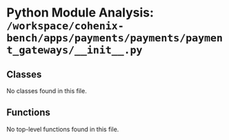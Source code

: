# Python Module Analysis: `/workspace/cohenix-bench/apps/payments/payments/payment_gateways/__init__.py`

## Classes

No classes found in this file.


## Functions

No top-level functions found in this file.
